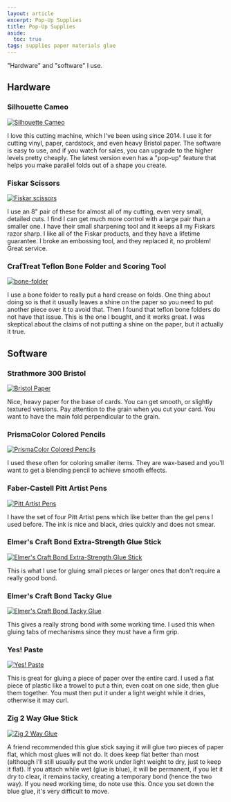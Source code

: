 ```yaml
---
layout: article
excerpt: Pop-Up Supplies
title: Pop-Up Supplies
aside:
  toc: true
tags: supplies paper materials glue
---
```

"Hardware" and "software" I use. <!-- Note that all the links are paid, Amazon links. -->
<!--more-->

## Hardware

### Silhouette Cameo

[![Silhouette Cameo](https://m.media-amazon.com/images/I/71yewKWxHbL.__SY160.jpg)](https://www.amazon.com/gp/product/B07VLB3627)

I love this cutting machine, which I've been using since 2014. I use it for cutting vinyl, paper, cardstock, and even heavy Bristol paper. The software is easy to use, and if you watch for sales, you can upgrade to the higher levels pretty cheaply. The latest version even has a "pop-up" feature that helps you make parallel folds out of a shape you create.

### Fiskar Scissors

[![Fiskar scissors](https://m.media-amazon.com/images/I/71+vT5SrJGL.__SY160.jpg)](https://www.amazon.com/Fiskars-01-005437-Heritage-Seamstress-Scissors/dp/B003YKZ59Y/)

I use an 8" pair of these for almost all of my cutting, even very small, detailed cuts. I find I can get much more control with a large pair than a smaller one. I have their small sharpening tool and it keeps all my Fiskars razor sharp. I like all of the Fiskar products, and they have a lifetime guarantee. I broke an embossing tool, and they replaced it, no problem! Great service.

### CrafTreat Teflon Bone Folder and Scoring Tool

[![bone-folder](https://m.media-amazon.com/images/I/41RYsCsiF-L._SY160.jpg)](https://smile.amazon.com/gp/product/B07QXMM8N3)

I use a bone folder to really put a hard crease on folds. One thing about doing so is that it usually leaves a shine on the paper so you need to put another piece over it to avoid that. Then I found that teflon bone folders do not have that issue. This is the one I bought, and it works great. I was skeptical about the claims of not putting a shine on the paper, but it actually it true.

## Software

### Strathmore 300 Bristol

[![Bristol Paper](https://m.media-amazon.com/images/I/71rB0ZkOYsL.__SY160.jpg)](https://www.amazon.com/gp/product/B00254AU8Q)

Nice, heavy paper for the base of cards. You can get smooth, or slightly textured versions. Pay attention to the grain when you cut your card. You want to have the main fold perpendicular to the grain.

### PrismaColor Colored Pencils

[![PrismaColor Colored Pencils](https://m.media-amazon.com/images/I/81ZLNOx9ExL.__SY160.jpg)](https://www.amazon.com/gp/product/B01IGMJ6R6)

I used these often for coloring smaller items. They are wax-based and you'll want to get a blending pencil to achieve smooth effects.

### Faber-Castell Pitt Artist Pens

[![Pitt Artist Pens](https://images-na.ssl-images-amazon.com/images/I/71vmwiBMNfL.__SY160.jpg)](https://www.amazon.com/Pigmented-Drawing-Artist-Widths-Castell/dp/B003IGID52)

I have the set of four Pitt Artist pens which like better than the gel pens I used before. The ink is nice and black, dries quickly and does not smear.

### Elmer's Craft Bond Extra-Strength Glue Stick

[![Elmer's Craft Bond Extra-Strength Glue Stick](https://m.media-amazon.com/images/I/814uyE8MLuL.__SY160.jpg)](https://www.amazon.com/Elmers-CraftBond-Extra-Strength-Stick/dp/B0019CYW8)

This is what I use for gluing small pieces or larger ones that don't require a really good bond.

### Elmer's Craft Bond Tacky Glue

[![Elmer's Craft Bond Tacky Glue](https://m.media-amazon.com/images/I/616AVC+6bQL.__SY160.jpg)](https://www.amazon.com/Elmers-Craft-Bond-Tacky-Clear/dp/B000LNR27U)

This gives a really strong bond with some working time. I used this when gluing tabs of mechanisms since they must have a firm grip.

### Yes! Paste

[![Yes! Paste](https://m.media-amazon.com/images/I/71RdoZ7yqyL.__SY160.jpg)](https://www.amazon.com/GANE-ADH0901-All-Purpose-Stik-1-Pint/dp/B000S10SNU)

This is great for gluing a piece of paper over the entire card. I used a flat piece of plastic like a trowel to put a thin, even coat on one side, then glue them together. You must then put it under a light weight while it dries, otherwise it may curl.

### Zig 2 Way Glue Stick

[![Zig 2 Way Glue](https://m.media-amazon.com/images/I/71IYYA9CKvL._SY160.jpg)](https://www.amazon.com/Kuretake-ZIG-Stick-Broad-AP-Certified/dp/B07BKY2KF1)

A friend recommended this glue stick saying it will glue two pieces of paper flat, which most glues will not do. It does keep flat better than most (although I'll still usually put the work under light weight to dry, just to keep it flat). If you attach while wet (glue is blue), it will be permanent, if you let it dry to clear, it remains tacky, creating a temporary bond (hence the two way). If you need working time, do note use this. Once you set down the blue glue, it's very difficult to move.

<!-- > As an Amazon Associate I earn from qualifying purchases. -->

